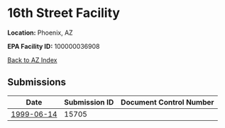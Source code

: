 # 16th Street Facility

**Location:** Phoenix, AZ

**EPA Facility ID:** 100000036908

[Back to AZ Index](../../index.md)

## Submissions

| Date | Submission ID | Document Control Number |
|------|--------------|-------------------------|
| [1999-06-14](submissions/15705.md) | 15705 |  |
